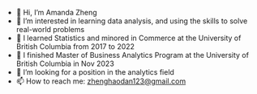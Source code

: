 - 👋 Hi, I’m Amanda Zheng
- 👀 I’m interested in learning data analysis, and using the skills to solve real-world problems
- 🌱 I learned Statistics and minored in Commerce at the University of British Columbia from 2017 to 2022
- 🌱 I finished Master of Business Analytics Program at the University of British Columbia in Nov 2023
- 💞️ I’m looking for a position in the analytics field
- 📫 How to reach me: zhenghaodan123@gmail.com

<!---
AMAAAAA/AMAAAAA is a ✨ special ✨ repository because its `README.md` (this file) appears on your GitHub profile.
You can click the Preview link to take a look at your changes.
--->
